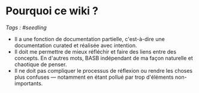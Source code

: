 # Pourquoi ce wiki ?

_Tags : #seedling_

- Il a une fonction de documentation partielle, c'est-à-dire une documentation curated et réalisée avec intention.
- Il doit me permettre de mieux réfléchir et faire des liens entre des concepts. En d'autres mots, BASB indépendant de ma façon naturelle et chaotique de penser.
- Il ne doit pas compliquer le processus de réflexion ou rendre les choses plus confuses — notamment en étant pollué par trop d'éléments non-importants.
